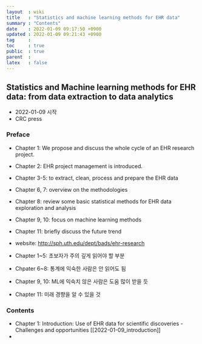 ```yaml
---
layout  : wiki
title   : "Statistics and machine learning methods for EHR data"
summary : "Contents"
date    : 2022-01-09 09:17:50 +0900
updated : 2022-01-09 09:21:43 +0900
tag     : 
toc     : true
public  : true
parent  : 
latex   : false
---
```


## Statistics and Machine learning methods for EHR data: from data extraction to data analytics

* 2022-01-09 시작
* CRC press

### Preface

* Chapter 1: We propose and discuss the whole cycle of an EHR research project.
* Chapter 2: EHR project management is introduced.
* Chapter 3-5: to extract, clean, process and prepare the EHR data
* Chapter 6, 7: overview on the methodologies
* Chapter 8: review some basic statistical methods for EHR data exploration and analysis
* Chapter 9, 10: focus on machine learning methods
* Chapter 11: briefly discuss the future trend

* website: http://sph.uth.edu/dept/bads/ehr-research

* Chapter 1~5: 초보자가 주의 깊게 읽어야 할 부분
* Chpater 6~8: 통계에 익숙한 사람은 안 읽어도 됨
* Chapter 9, 10: ML에 익숙치 않은 사람은 도움 많이 받을 듯
* Chapter 11: 미래 경향을 알 수 있을 것

### Contents

* Chapter 1: Introduction: Use of EHR data for scientific discoveries - Challenges and opportunities [[2022-01-09_introduction]]
* 
